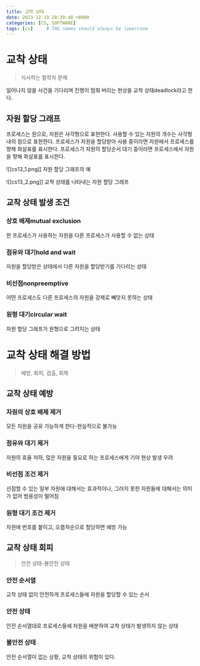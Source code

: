 ```yaml
---
title: 교착 상태
date: 2023-12-19 20:39:48 +0900
categories: [CS, SOFTWARE]
tags: [cs]     # TAG names should always be lowercase
---
```

# 교착 상태
>식사하는 철학자 문제

일어나지 않을  사건을 기다리며 진행이 멈춰 버리는 현상을 교착 상태deadlock라고 한다.

## 자원 할당 그래프
프로세스는 원으로, 자원은 사각형으로 표현한다.
사용할 수 있는 자원의 개수는 사각형 내의 점으로 표현한다.
프로세스가 자원을 할당받아 사용 중이라면 자원에서 프로세스를 향해 화살표를 표시한다.
프로세스가 자원의 할당순서 대기 중이라면 프로세스에서 자원을 향해 화살표를 표시한다.

![[cs13_1.png]]
자원 할당 그래프의 예

![[cs13_2.png]]
교착 상태를 나타내는 자원 할당 그래프

## 교착 상태 발생 조건
### 상호 배제mutual exclusion
한 프로세스가 사용하는 자원을 다른 프로세스가 사용할 수 없는 상태
### 점유와 대기hold and wait
자원을 할당받은 상태에서 다른 자원을 할당받기를 기다리는 상태
### 비선점nonpreemptive
어떤 프로세스도 다른 프로세스의 자원을 강제로 빼앗지 못하는 상태
### 원형 대기circular wait
자원 할당 그래프가 원형으로 그려지는 상태

# 교착 상태 해결 방법
>예방, 회피, 검출, 회복

## 교착 상태 예방
### 자원의 상호 배제 제거
모든 자원을 공유 가능하게 한다-현실적으로 불가능
### 점유와 대기 제거
자원의 효율 저하, 많은 자원을 필요로 하는 프로세스에게 기아 현상 발생 우려
### 비선점 조건 제거
선점할 수 있는 일부 자원에 대해서는 효과적이나, 그러지 못한 자원들에 대해서는 의미가 없어 범용성이 떨어짐
### 원형 대기 조건 제거
자원에 번호를 붙이고, 오름차순으로 할당하면 예방 가능
## 교착 상태 회피
>안전 상태-불안전 상태

### 안전 순서열
교착 상태 없이 안전하게 프로세스들에 자원을 할당할 수 있는 순서
### 안전 상태
안전 순서열대로 프로세스들에 자원을 배분하여 교착 상태가 발생하지 않는 상태
### 불안전 상태
안전 순서열이 없는 상황, 교착 상태의 위험이 있다.